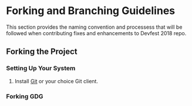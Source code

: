 # Forking and Branching Guidelines
This section provides the naming convention and processess that will be followed when contributing fixes and enhancements to  Devfest 2018 repo.

## Forking the Project

### Setting Up Your System
1. Install [Git](https://git-scm.com/) or your choice Git client.

### Forking GDG
